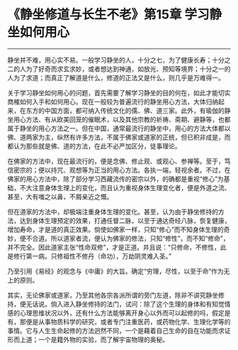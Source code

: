 # 《静坐修道与长生不老》第15章 学习静坐如何用心

------

静坐并不难，用心实不易。一般学习静坐的人，十分之七，为了健康长寿；十分之二的人为了好奇而求玄求妙，或者想达到神通，如放光、预知等境界；十分之一的人为了求道；而真正了解道是什么，修道的正法又是什么，则几乎是万难得一。

关于学习静坐如何用心的问题，首先需要了解学习静坐的目的何在，如此才能切实商榷如何入手和如何用心。现在一般较为普遍流行的静坐用心方法，大体归纳起来，在东方的中国方面，都可纳入传统文化的儒、佛、道三家。此外，有瑜伽的静坐用心方法、有从欧美回笼的催眠术，以及其他宗教的祈祷、斋期、避静等，也都属于静坐的用心方法之一。但在中国，通常最流行的静坐中，用心的方法大体都以佛、道两家为主，纵然有许多方法，不属于佛家或道家的正统，但已积非成是，而都认为那些就是佛、道的方法，在此不必严加区分，徒事理论。

在佛家的方法中，现在最流行的，便是念佛、修止观、或观心、参禅等。至于，笃信密宗的；便以持咒、观想等为正当的用心方法。各执一端，轻视余者。不过，在佛家的用心方法中，除了部分学习西藏流传的密宗以外，的确都是重视“修心”为基础，不大注意身体生理上的变化，而且认为重视身体生理变化者，便是外道之流、甚至，大有嗤之以鼻，不屑亲近之慨。

但在道家的方法中，却极端注重身体生理的变化。甚至，认为由于静坐修持的方法，达到身体生理预定的效果，打通任督二脉，以至于通达奇经八脉，恢复健康，增加寿命，才是道的真正效果。倘使如佛家一样，只知“修心”而不知身体生理的奇妙，便不合道。所以道家者流，便认为佛家的修法，只知“修性”，而不知“修命”，并不完全。因此道家主张“性命双修”，才是正道。并且说：“只修命，不修性，此是修行第一病。只修祖性不修丹（命功），万劫阴灵难入圣。”

乃至引用《易经》的观念与《中庸》的大旨。确定“穷理，尽性，以至于命”作为无上的原则。

其实，无论佛家或道家，乃至其他各宗各派所谓的旁门左道，除非不讲究静坐修持，便无话说。倘入进入静坐修持的法门，试问：除了这个生理的身体和有知觉情感的心理思维状况以外，还有什么方法能够离开身心以外而可以起修的吗，假定是有，那便是从事物质科学的研究，或者专门注重医药，或药物化学、生理化学等的事情。它与人生生命起修的方法迥然不同，一个是藉着自己生命的自在功能而求证形而上道；一个是籍外物的实验，而了解宇宙物理的奥秘。